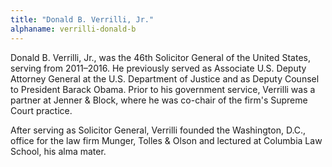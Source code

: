 ```yaml
---
title: "Donald B. Verrilli, Jr."
alphaname: verrilli-donald-b
---
```

Donald B. Verrilli, Jr., was the 46th Solicitor General of the United States, serving from 2011–2016. He previously served as Associate U.S. Deputy Attorney General at the U.S. Department of Justice and as Deputy Counsel to President Barack Obama. Prior to his government service, Verrilli was a partner at Jenner & Block, where he was co-chair of the firm's Supreme Court practice.

After serving as Solicitor General, Verrilli founded the Washington, D.C., office for the law firm Munger, Tolles & Olson and lectured at Columbia Law School, his alma mater.